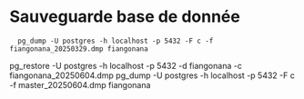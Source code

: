# Sauveguarde base de donnée
```shell
  pg_dump -U postgres -h localhost -p 5432 -F c -f fiangonana_20250329.dmp fiangonana
```

pg_restore -U postgres -h localhost -p 5432 -d fiangonana -c fiangonana_20250604.dmp
pg_dump -U postgres -h localhost -p 5432 -F c -f master_20250604.dmp fiangonana
